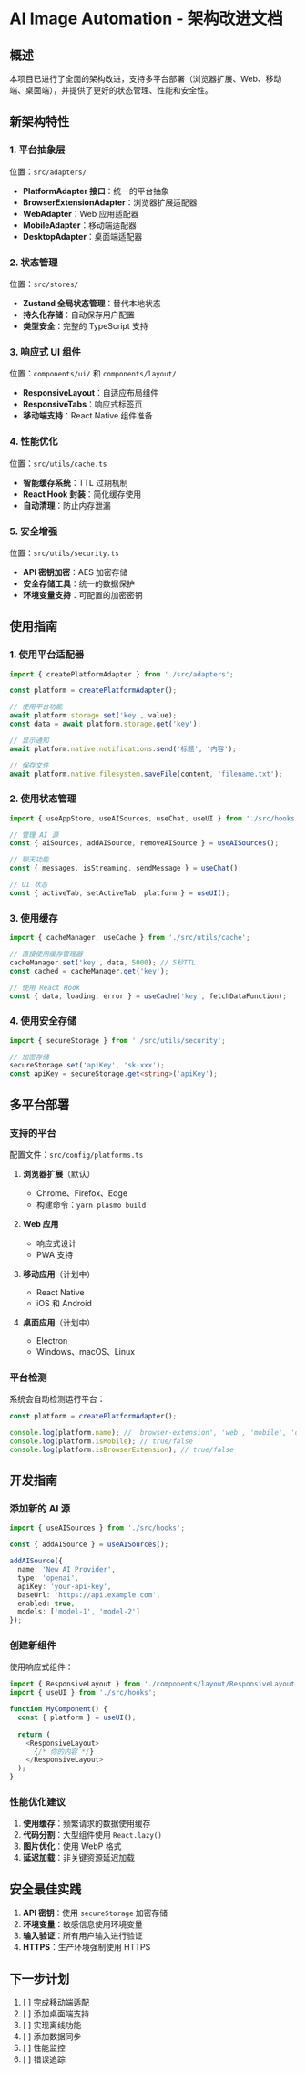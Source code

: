 # AI Image Automation - 架构改进文档

## 概述

本项目已进行了全面的架构改进，支持多平台部署（浏览器扩展、Web、移动端、桌面端），并提供了更好的状态管理、性能和安全性。

## 新架构特性

### 1. 平台抽象层

位置：`src/adapters/`

- **PlatformAdapter 接口**：统一的平台抽象
- **BrowserExtensionAdapter**：浏览器扩展适配器
- **WebAdapter**：Web 应用适配器
- **MobileAdapter**：移动端适配器
- **DesktopAdapter**：桌面端适配器

### 2. 状态管理

位置：`src/stores/`

- **Zustand 全局状态管理**：替代本地状态
- **持久化存储**：自动保存用户配置
- **类型安全**：完整的 TypeScript 支持

### 3. 响应式 UI 组件

位置：`components/ui/` 和 `components/layout/`

- **ResponsiveLayout**：自适应布局组件
- **ResponsiveTabs**：响应式标签页
- **移动端支持**：React Native 组件准备

### 4. 性能优化

位置：`src/utils/cache.ts`

- **智能缓存系统**：TTL 过期机制
- **React Hook 封装**：简化缓存使用
- **自动清理**：防止内存泄漏

### 5. 安全增强

位置：`src/utils/security.ts`

- **API 密钥加密**：AES 加密存储
- **安全存储工具**：统一的数据保护
- **环境变量支持**：可配置的加密密钥

## 使用指南

### 1. 使用平台适配器

```typescript
import { createPlatformAdapter } from './src/adapters';

const platform = createPlatformAdapter();

// 使用平台功能
await platform.storage.set('key', value);
const data = await platform.storage.get('key');

// 显示通知
await platform.native.notifications.send('标题', '内容');

// 保存文件
await platform.native.filesystem.saveFile(content, 'filename.txt');
```

### 2. 使用状态管理

```typescript
import { useAppStore, useAISources, useChat, useUI } from './src/hooks';

// 管理 AI 源
const { aiSources, addAISource, removeAISource } = useAISources();

// 聊天功能
const { messages, isStreaming, sendMessage } = useChat();

// UI 状态
const { activeTab, setActiveTab, platform } = useUI();
```

### 3. 使用缓存

```typescript
import { cacheManager, useCache } from './src/utils/cache';

// 直接使用缓存管理器
cacheManager.set('key', data, 5000); // 5秒TTL
const cached = cacheManager.get('key');

// 使用 React Hook
const { data, loading, error } = useCache('key', fetchDataFunction);
```

### 4. 使用安全存储

```typescript
import { secureStorage } from './src/utils/security';

// 加密存储
secureStorage.set('apiKey', 'sk-xxx');
const apiKey = secureStorage.get<string>('apiKey');
```

## 多平台部署

### 支持的平台

配置文件：`src/config/platforms.ts`

1. **浏览器扩展**（默认）
   - Chrome、Firefox、Edge
   - 构建命令：`yarn plasmo build`

2. **Web 应用**
   - 响应式设计
   - PWA 支持

3. **移动应用**（计划中）
   - React Native
   - iOS 和 Android

4. **桌面应用**（计划中）
   - Electron
   - Windows、macOS、Linux

### 平台检测

系统会自动检测运行平台：

```typescript
const platform = createPlatformAdapter();

console.log(platform.name); // 'browser-extension', 'web', 'mobile', 'desktop'
console.log(platform.isMobile); // true/false
console.log(platform.isBrowserExtension); // true/false
```

## 开发指南

### 添加新的 AI 源

```typescript
import { useAISources } from './src/hooks';

const { addAISource } = useAISources();

addAISource({
  name: 'New AI Provider',
  type: 'openai',
  apiKey: 'your-api-key',
  baseUrl: 'https://api.example.com',
  enabled: true,
  models: ['model-1', 'model-2']
});
```

### 创建新组件

使用响应式组件：

```typescript
import { ResponsiveLayout } from './components/layout/ResponsiveLayout';
import { useUI } from './src/hooks';

function MyComponent() {
  const { platform } = useUI();
  
  return (
    <ResponsiveLayout>
      {/* 你的内容 */}
    </ResponsiveLayout>
  );
}
```

### 性能优化建议

1. **使用缓存**：频繁请求的数据使用缓存
2. **代码分割**：大型组件使用 `React.lazy()`
3. **图片优化**：使用 WebP 格式
4. **延迟加载**：非关键资源延迟加载

## 安全最佳实践

1. **API 密钥**：使用 `secureStorage` 加密存储
2. **环境变量**：敏感信息使用环境变量
3. **输入验证**：所有用户输入进行验证
4. **HTTPS**：生产环境强制使用 HTTPS

## 下一步计划

1. [ ] 完成移动端适配
2. [ ] 添加桌面端支持
3. [ ] 实现离线功能
4. [ ] 添加数据同步
5. [ ] 性能监控
6. [ ] 错误追踪